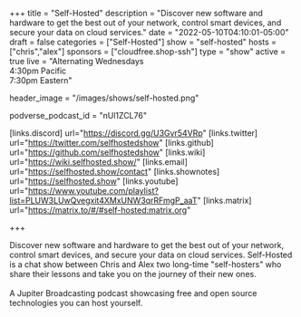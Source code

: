 +++
title = "Self-Hosted"
description = "Discover new software and hardware to get the best out of your network, control smart devices, and secure your data on cloud services."
date = "2022-05-10T04:10:01-05:00"
draft = false
categories = ["Self-Hosted"]
show = "self-hosted"
hosts = ["chris","alex"]
sponsors = ["cloudfree.shop-ssh"]
type = "show"
active = true
live = "Alternating Wednesdays<br>4:30pm Pacific<br>7:30pm Eastern"

header_image = "/images/shows/self-hosted.png"

podverse_podcast_id = "nUl1ZCL76"

[links.discord]
  url="https://discord.gg/U3Gvr54VRp"
[links.twitter]
  url="https://twitter.com/selfhostedshow"
[links.github]
  url="https://github.com/selfhostedshow"
[links.wiki]
  url="https://wiki.selfhosted.show/"
[links.email]
  url="https://selfhosted.show/contact"
[links.shownotes]
  url="https://selfhosted.show"
[links.youtube]
  url="https://www.youtube.com/playlist?list=PLUW3LUwQvegxit4XMxUNW3qrRFmgP_aaT"
[links.matrix]
  url="https://matrix.to/#/#self-hosted:matrix.org"

+++

Discover new software and hardware to get the best out of your network, control smart devices, and secure your data on cloud services. Self-Hosted is a chat show between Chris and Alex two long-time "self-hosters" who share their lessons and take you on the journey of their new ones.
<br/><br/>
A Jupiter Broadcasting podcast showcasing free and open source technologies you can host yourself.
<br/><br/>
